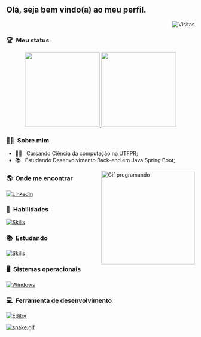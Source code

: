 ## Olá, seja bem vindo(a) ao meu perfil.

<img align="right" src="https://api.visitorbadge.io/api/VisitorHit?user=vinis1910&repo=github-visitors-badge&countColor=%230077B5" title="Visitas ao perfil" alt="Visitas">

<br>

### :trophy: &nbsp;Meu status

<div align="center">
  <a href="https://github.com/vinis1910">
    <img height="200vh" src="https://github-readme-stats-lkotlarenko.vercel.app/api?username=vinis1910&show_icons=true&theme=dark&title_color=ffffff&text_color=ffffff&bg_color=181413&locale=en&hide_border=true&include_all_commits=true"/>
    <img height=200vh" src="https://github-readme-stats-lkotlarenko.vercel.app/api/top-langs?username=vinis1910&show_icons=true&theme=dark&title_color=ffffff&text_color=ffffff&bg_color=181413&locale=en&layout=slim&hide_border=true&langs_count=4"/>
  </a>
</div>

 ### :curly_haired_man: &nbsp;Sobre mim

- :man_student: &nbsp; Cursando Ciência da computação na UTFPR;
- :books: &nbsp; Estudando Desenvolvimento Back-end em Java Spring Boot;

<img align="right" src="https://media.giphy.com/media/qgQUggAC3Pfv687qPC/giphy.gif" alt="Gif programando" height='250px'>

### :earth_americas: &nbsp;Onde me encontrar

[![Linkedin](https://img.shields.io/badge/-LinkedIn-%230077B5?style=for-the-badge&logo=linkedin&logoColor=white)](https://www.linkedin.com/in/vin%C3%ADcius-gabriel-martins-95417b1b8/)
 
### :rocket: &nbsp;**Habilidades**

[![Skills](https://skillicons.dev/icons?i=java,c,cpp,python,html,css,mysql,git,github)](https://github.com/vinis1910)

### :books: &nbsp;**Estudando**

[![Skills](https://skillicons.dev/icons?i=java,spring)](https://github.com/vinis1910)
                                                                                                             
### :desktop_computer: &nbsp;**Sistemas operacionais**

[![Windows](https://img.shields.io/badge/Windows-0078D6?style=for-the-badge&logo=windows&logoColor=white)](https://github.com/vinis1910)
                                                                                                         
### :computer: &nbsp;**Ferramenta de desenvolvimento**

[![Editor](https://skillicons.dev/icons?i=vscode)](https://github.com/vinis1910)
                                                                               
[![snake gif](https://github.com/vinis1910/vinis1910/blob/output/github-contribution-grid-snake.svg)](https://github.com/vinis1910)
